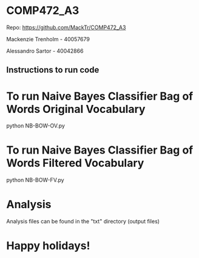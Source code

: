# COMP472_A3

Repo: https://github.com/MackTr/COMP472_A3

Mackenzie Trenholm - 40057679

Alessandro Sartor - 40042866

## Instructions to run code

# To run Naive Bayes Classifier Bag of Words Original Vocabulary 
python NB-BOW-OV.py

# To run Naive Bayes Classifier Bag of Words Filtered Vocabulary
python NB-BOW-FV.py

# Analysis 
Analysis files can be found in the "txt" directory (output files)



# Happy holidays!
